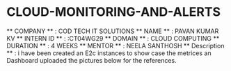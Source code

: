 # CLOUD-MONITORING-AND-ALERTS

 ** COMPANY ** : COD TECH IT SOLUTIONS
 ** NAME ** : PAVAN KUMAR KV
 ** INTERN ID ** : :CT04WG29
 **  DOMAIN ** : CLOUD COMPUTING
 ** DURATION ** : 4 WEEKS
 ** MENTOR ** : NEELA SANTHOSH
 ** Description ** : i have been created an E2c instances to show case the metrices an Dashboard uploaded the pictures below for the references.
